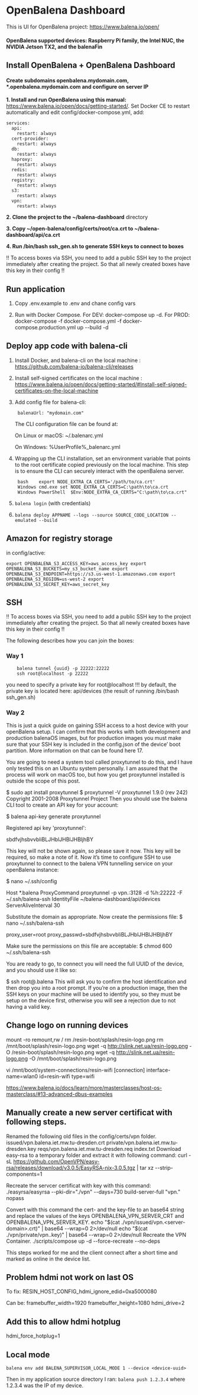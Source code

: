 # OpenBalena Dashboard

This is UI for OpenBalena project: https://www.balena.io/open/

#### OpenBalena supported devices: Raspberry Pi family, the Intel NUC, the NVIDIA Jetson TX2, and the balenaFin

## Install OpenBalena + OpenBalena Dashboard

#### Create subdomains openbalena.mydomain.com, *.openbalena.mydomain.com and configure on server IP

**1. Install and run OpenBalena using this manual:** https://www.balena.io/open/docs/getting-started/.
Set Docker CE to restart automatically and edit config/docker-compose.yml, add:
```
services:
  api:
    restart: always
  cert-provider:
    restart: always
  db:
    restart: always
  haproxy:
    restart: always
  redis:
    restart: always
  registry:
    restart: always
  s3:
    restart: always
  vpn:
    restart: always
```
**2. Clone the project to the ~/balena-dashboard** directory

**3. Copy ~/open-balena/config/certs/root/ca.crt to ~/balena-dashboard/api/ca.crt**

**4. Run /bin/bash ssh_gen.sh to generate SSH keys to connect to boxes**

!! To access boxes via SSH, you need to add a public SSH key to the project immediately after creating the project. So that all newly created boxes have this key in their config !!


## Run application

1. Copy .env.example to .env and chane config vars

2. Run with Docker Compose. For DEV: docker-compose up -d. For PROD: docker-compose -f docker-compose.yml -f docker-compose.production.yml up --build -d 


## Deploy app code with balena-cli

1. Install Docker, and balena-cli on the local machine : https://github.com/balena-io/balena-cli/releases
2. Install self-signed certificates on the local machine : https://www.balena.io/open/docs/getting-started/#Install-self-signed-certificates-on-the-local-machine
3. Add config file for balena-cli:

        balenaUrl: "mydomain.com"
        
    The CLI configuration file can be found at:
    
    On Linux or macOS: ~/.balenarc.yml
    
    On Windows: %UserProfile%\_balenarc.yml
4. Wrapping up the CLI installation, set an environment variable that points to the root certificate copied previously on the local machine. This step is to ensure the CLI can securely interact with the openBalena server.
        
        bash	export NODE_EXTRA_CA_CERTS='/path/to/ca.crt'
        Windows cmd.exe	set NODE_EXTRA_CA_CERTS=C:\path\to\ca.crt
        Windows PowerShell	$Env:NODE_EXTRA_CA_CERTS="C:\path\to\ca.crt"
4. `balena login` (with credentials)
5. `balena deploy APPNAME --logs --source SOURCE_CODE_LOCATION --emulated --build`


## Amazon for registry storage
in config/active:


`export OPENBALENA_S3_ACCESS_KEY=aws_access_key
export OPENBALENA_S3_BUCKETS=my_s3_bucket_name
export OPENBALENA_S3_ENDPOINT=https://s3.us-west-1.amazonaws.com
export OPENBALENA_S3_REGION=us-west-2
export OPENBALENA_S3_SECRET_KEY=aws_secret_key`


## SSH 

!! To access boxes via SSH, you need to add a public SSH key to the project immediately after creating the project.
So that all newly created boxes have this key in their config !!

The following describes how you can join the boxes:

### Way 1

        balena tunnel {uuid} -p 22222:22222
        ssh root@localhost -p 22222

you need to specify a private key for root@localhost !!!
by default, the private key is located here: api/devices (the result of running /bin/bash ssh_gen.sh)

### Way 2
This is just a quick guide on gaining SSH access to a host device with your openBalena setup. I can confirm that this works with both development and production balenaOS images, but for production images you must make sure that your SSH key is included in the config.json of the device’ boot partition. More information on that can be found here 17.

You are going to need a system tool called proxytunnel to do this, and I have only tested this on an Ubuntu system personally. I am assured that the process will work on macOS too, but how you get proxytunnel installed is outside the scope of this post.

$ sudo apt install proxytunnel
$ proxytunnel -V
proxytunnel 1.9.0 (rev 242) Copyright 2001-2008 Proxytunnel Project
Then you should use the balena CLI tool to create an API key for your account:

$ balena api-key generate proxytunnel

Registered api key 'proxytunnel':

sbdfvjhsbvvbliBLJHblJHBlJHBljhBY

This key will not be shown again, so please save it now.
This key will be required, so make a note of it. Now it’s time to configure SSH to use proxytunnel to connect to the balena VPN tunnelling service on your openBalena instance:

$ nano ~/.ssh/config

Host *.balena
  ProxyCommand proxytunnel -p vpn.<your openBalena domain>:3128 -d %h:22222 -F ~/.ssh/balena-ssh
  IdentityFile ~/balena-dashboard/api/devices
  ServerAliveInterval 30
  
Substitute the domain as appropriate. Now create the permissions file:
$ nano ~/.ssh/balena-ssh

proxy_user=root
proxy_passwd=sbdfvjhsbvvbliBLJHblJHBlJHBljhBY

Make sure the permissions on this file are acceptable:
$ chmod 600 ~/.ssh/balena-ssh

You are ready to go, to connect you will need the full UUID of the device, and you should use it like so:

$ ssh root@<full UUID>.balena
This will ask you to confirm the host identification and then drop you into a root prompt. If you’re on a production image, then the SSH keys on your machine will be used to identify you, so they must be setup on the device first, otherwise you will see a rejection due to not having a valid key.


## Change logo on running devices

mount -ro remount,rw /
rm /resin-boot/splash/resin-logo.png
rm /mnt/boot/splash/resin-logo.png
wget -q http://slink.net.ua/resin-logo.png -O /resin-boot/splash/resin-logo.png
wget -q http://slink.net.ua/resin-logo.png -O /mnt/boot/splash/resin-logo.png

vi /mnt/boot/system-connections/resin-wifi
[connection]
interface-name=wlan0
id=resin-wifi
type=wifi


https://www.balena.io/docs/learn/more/masterclasses/host-os-masterclass/#13-advanced-dbus-examples


## Manually create a new server certificat with following steps.

Renamed the following old files in the config/certs/vpn folder.
issued/vpn.balena.iet.mw.tu-dresden.crt
private/vpn.balena.iet.mw.tu-dresden.key
reqs/vpn.balena.iet.mw.tu-dresden.req
index.txt
Download easy-rsa to a temporary folder and extract it with following command:
curl -sL https://github.com/OpenVPN/easy-rsa/releases/download/v3.0.5/EasyRSA-nix-3.0.5.tgz | tar xz --strip-components=1

Recreate the servcer certificat with key with this command:
./easyrsa/easyrsa --pki-dir="./vpn" --days=730 build-server-full "vpn.<server-domain>" nopass

Convert with this command the cert- and the key-file to an base64 string and replace the values of the keys OPENBALENA_VPN_SERVER_CRT and OPENBALENA_VPN_SERVER_KEY.
echo "$(cat ./vpn/issued/vpn.<server-domain>.crt)" | base64 --wrap=0 2>/dev/null
echo "$(cat ./vpn/private/vpn.<server-domain>.key)" | base64 --wrap=0 2>/dev/null
Recreate the VPN Container.
./scripts/compose up -d --force-recreate --no-deps

This steps worked for me and the client connect after a short time and marked as online in the device list.


## Problem hdmi not work on last OS

To fix: 
RESIN_HOST_CONFIG_hdmi_ignore_edid=0xa5000080


Can be:
framebuffer_width=1920
framebuffer_height=1080
hdmi_drive=2

## Add this to allow hdmi hotplug
hdmi_force_hotplug=1


## Local mode
`balena env add BALENA_SUPERVISOR_LOCAL_MODE 1 --device <device-uuid>`


Then in my application source directory I ran:
`balena push 1.2.3.4`
where 1.2.3.4 was the IP of my device.
